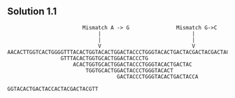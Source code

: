 ## Solution 1.1


                            Mismatch A -> G               Mismatch G->C
                                 |                             |
                                 |                             |
                                 V                             V
    AACACTTGGTCACTGGGGTTTACACTGGTACACTGGACTACCCTGGGTACACTGACTACGACTACGACTACGTTTACCCCAATTT
                     GTTTACACTGGTGCACTGGACTACCCTG
                         ACACTGGTGCACTGGACTACCCTGGGTACACTGACTAC
                             TGGTGCACTGGACTACCCTGGGTACACT
                                       GACTACCCTGGGTACACTGACTACCA
                                                 GGTACACTGACTACCACTACGACTACGTT
